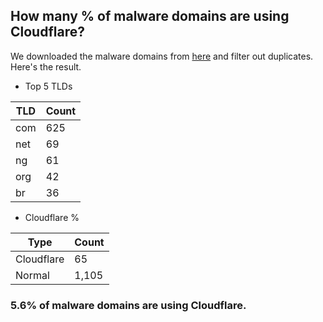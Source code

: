 ## How many % of malware domains are using Cloudflare?


We downloaded the malware domains from [here](https://urlhaus.abuse.ch) and filter out duplicates.
Here's the result.


[//]: # (start replacement)


- Top 5 TLDs

| TLD | Count |
| --- | --- |
| com | 625 |
| net | 69 |
| ng | 61 |
| org | 42 |
| br | 36 |


- Cloudflare %

| Type | Count |
| --- | --- |
| Cloudflare | 65 |
| Normal | 1,105 |


### 5.6% of malware domains are using Cloudflare.